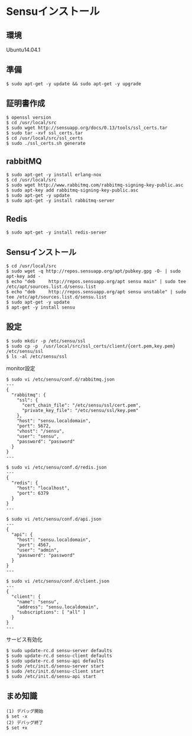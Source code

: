 <!--
************************************************************
Sensuインストール
参照元: http://sensuapp.org/docs/latest/guide
Copyright (c) Takehiko OGASAWARA 2014 All Rights Reserved.
************************************************************
-->

# Sensuインストール
## 環境
 Ubuntu14.04.1


## 準備
```
$ sudo apt-get -y update && sudo apt-get -y upgrade
```

## 証明書作成
```
$ openssl version
$ cd /usr/local/src
$ sudo wget http://sensuapp.org/docs/0.13/tools/ssl_certs.tar
$ sudo tar -xvf ssl_certs.tar
$ cd /usr/local/src/ssl_certs
$ sudo ./ssl_certs.sh generate
```

## rabbitMQ
```
$ sudo apt-get -y install erlang-nox
$ cd /usr/local/src
$ sudo wget http://www.rabbitmq.com/rabbitmq-signing-key-public.asc
$ sudo apt-key add rabbitmq-signing-key-public.asc
$ sudo apt-get -y update
$ sudo apt-get -y install rabbitmq-server
```

## Redis
```
$ sudo apt-get -y install redis-server
```

## Sensuインストール
```
$ cd /usr/local/src
$ sudo wget -q http://repos.sensuapp.org/apt/pubkey.gpg -O- | sudo apt-key add -
$ echo "deb     http://repos.sensuapp.org/apt sensu main" | sudo tee /etc/apt/sources.list.d/sensu.list
$ echo "deb     http://repos.sensuapp.org/apt sensu unstable" | sudo tee /etc/apt/sources.list.d/sensu.list
$ sudo apt-get -y update
$ apt-get -y install sensu
```

## 設定
```
$ sudo mkdir -p /etc/sensu/ssl
$ sudo cp -p  /usr/local/src/ssl_certs/client/{cert.pem,key.pem} /etc/sensu/ssl
$ ls -al /etc/sensu/ssl
```

monitor設定
```
$ sudo vi /etc/sensu/conf.d/rabbitmq.json
---
{
  "rabbitmq": {
    "ssl": {
      "cert_chain_file": "/etc/sensu/ssl/cert.pem",
      "private_key_file": "/etc/sensu/ssl/key.pem"
    },
    "host": "sensu.localdomain",
    "port": 5672,
    "vhost": "/sensu",
    "user": "sensu",
    "password": "password"
  }
}
---

$ sudo vi /etc/sensu/conf.d/redis.json
---
{
  "redis": {
    "host": "localhost",
    "port": 6379
  }
}
---

$ sudo vi /etc/sensu/conf.d/api.json
---
{
  "api": {
    "host": "sensu.localdomain",
    "port": 4567,
    "user": "admin",
    "password": "password"
  }
}
---

$ sudo vi /etc/sensu/conf.d/client.json
---
{
  "client": {
    "name": "sensu",
    "address": "sensu.localdomain",
    "subscriptions": [ "all" ]
  }
}
---
```

サービス有効化
```
$ sudo update-rc.d sensu-server defaults
$ sudo update-rc.d sensu-client defaults
$ sudo update-rc.d sensu-api defaults
$ sudo /etc/init.d/sensu-server start
$ sudo /etc/init.d/sensu-client start
$ sudo /etc/init.d/sensu-api start
```

## まめ知識
```
(1) デバッグ開始
$ set -x
(2) デバッグ終了
$ set +x
```
